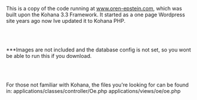 This is a copy of the code running at www.oren-epstein.com, which was built upon the Kohana 3.3 Framework. It started as a one page Wordpress site years ago now Ive updated it to Kohana PHP. 

<br><br>

***Images are not included and the database config is not set, so you wont be able to run this if you download.

<br><br>

For those not familiar with Kohana, the files you're looking for can be found in:
applications/classes/controller/Oe.php
applications/views/oe/oe.php